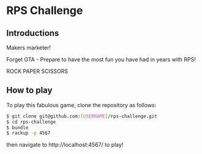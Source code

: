 # RPS Challenge

Introductions
-------

Makers marketer!

Forget GTA - Prepare to have the most fun you have had in years with RPS!

ROCK PAPER SCISSORS

How to play
----

To play this fabulous game, clone the repository as follows:

```sh
$ git clone git@github.com:[USERNAME]/rps-challenge.git
$ cd rps-challenge
$ bundle
$ rackup -p 4567
```

then navigate to http://localhost:4567/ to play!
